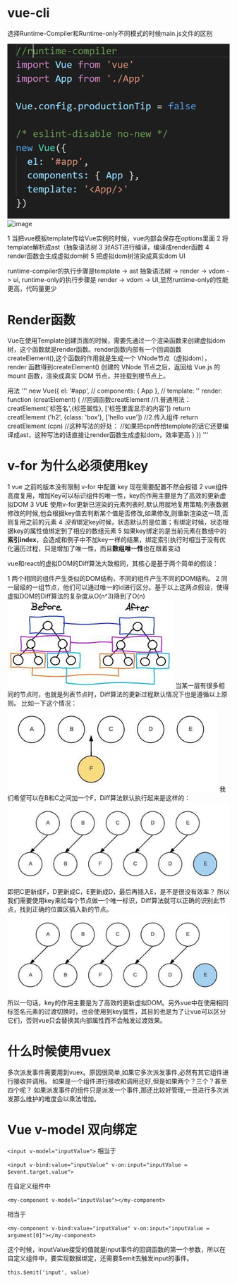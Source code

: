 # vue-cli
选择Runtime-Compiler和Runtime-only不同模式的时候main.js文件的区别

![image](https://github.com/leo0807/Web-Learner/blob/master/images/runtime-complier.png)
![image](https://github.com/leo0807/Web-Learner/blob/master/images/runtime.png)

1 当把vue模板template传给Vue实例的时候，vue内部会保存在options里面
2 将template解析成ast（抽象语法树
3 对AST进行编译，编译成render函数
4 render函数会生成虚拟dom树
5 把虚拟dom树渲染成真实dom UI

runtime-compiler的执行步骤是template -> ast 抽象语法树 -> render -> vdom -> ui,
runtime-only的执行步骤是 render -> vdom -> UI,显然runtime-only的性能更高，代码量更少

# Render函数
Vue在使用Template创建页面的时候，需要先通过一个渲染函数来创建虚拟dom树，这个函数就是render函数。render函数内部有一个回调函数createElement(),这个函数的作用就是生成一个 VNode节点（虚拟dom），render 函数得到createElement() 创建的 VNode 节点之后，返回给 Vue.js 的 mount 函数，渲染成真实 DOM 节点，并挂载到根节点上。

用法
'''
new Vue({
  el: '#app',
  // components: { App },
  // template: '<App/>'
  render: function (creatElement) { //回调函数creatElement
    //1.普通用法：creatElement('标签名',{标签属性}, ['标签里面显示的内容'])
    return creatElement ('h2',
    {class: 'box'}, 
    ['hello vue'])
    //2.传入组件
    return creatElement (cpn)
    //这种写法的好处：
    //如果把cpn传给template的话它还要编译成ast，这种写法的话直接让render函数生成虚拟dom，效率更高
  }
})
'''

# v-for 为什么必须使用key
1 vue 之前的版本没有限制 v-for 中配置 key 现在需要配置不然会报错
2 vue组件高度复用，增加Key可以标识组件的唯一性，key的作用主要是为了高效的更新虚拟DOM
3 VUE 使用v-for更新已渲染的元素列表时,默认用就地复用策略;列表数据修改的时候,他会根据key值去判断某个值是否修改,如果修改,则重新渲染这一项,否则复用之前的元素
4 *没有*绑定key时候，状态默认的是位置；有绑定时候，状态根据key的属性值绑定到了相应的数组元素
5 如果key绑定的是当前元素在数组中的**索引index**，会造成和例子中不加key一样的结果，绑定索引执行时相当于没有优化遍历过程，只是增加了唯一性，而且**数组唯一性**也在跟着变动


vue和react的虚拟DOM的Diff算法大致相同，其核心是基于两个简单的假设：

1 两个相同的组件产生类似的DOM结构，不同的组件产生不同的DOM结构。
2 同一层级的一组节点，他们可以通过唯一的id进行区分。基于以上这两点假设，使得虚拟DOM的Diff算法的复杂度从O(n^3)降到了O(n)
![image](https://github.com/leo0807/Web-Learner/blob/master/images/diff1.jpg)
当某一层有很多相同的节点时，也就是列表节点时，Diff算法的更新过程默认情况下也是遵循以上原则。
比如一下这个情况：
![image](https://github.com/leo0807/Web-Learner/blob/master/images/diff2.jpg)
我们希望可以在B和C之间加一个F，Diff算法默认执行起来是这样的：
![image](https://github.com/leo0807/Web-Learner/blob/master/images/diff3.jpg)
即把C更新成F，D更新成C，E更新成D，最后再插入E，是不是很没有效率？
所以我们需要使用key来给每个节点做一个唯一标识，Diff算法就可以正确的识别此节点，找到正确的位置区插入新的节点。
![image](https://github.com/leo0807/Web-Learner/blob/master/images/diff3.jpg)
所以一句话，key的作用主要是为了高效的更新虚拟DOM。另外vue中在使用相同标签名元素的过渡切换时，也会使用到key属性，其目的也是为了让vue可以区分它们，否则vue只会替换其内部属性而不会触发过渡效果。
# 什么时候使用vuex
多次派发事件需要用到vuex。原因很简单,如果它多次派发事件,必然有其它组件进行接收并调用。 如果是一个组件进行接收和调用还好,但是如果两个？三个？甚至四个呢？ 如果派发事件的组件只是派发一个事件,那还比较好管理,一旦进行多次派发那么维护的难度会以乘法增加。

# Vue v-model 双向绑定
```<input v-model="inputValue">```
相当于
```
<input v-bind:value="inputValue" v-on:input="inputValue = $event.target.value">
```
在自定义组件中
```
<my-component v-model="inputValue"></my-component>
```
相当于
```
<my-component v-bind:value="inputValue" v-on:input="inputValue = argument[0]"></my-component>
```
这个时候，inputValue接受的值就是input事件的回调函数的第一个参数，所以在自定义组件中，要实现数据绑定，还需要$emit去触发input的事件。
```
this.$emit('input', value)
```